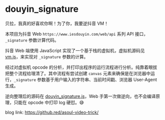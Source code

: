 # douyin_signature

贝拉，我真的好喜欢你啊！为了你，我要逆抖音 VM！

本项目为抖音 Web `https://www.iesdouyin.com/web/api` 系列 API 接口，`_signature` 参数计算代码。

抖音 Web 端使用 JavaScript 实现了一个基于栈的虚拟机，虚拟机源码见 [vm.js](./vm.js)，来实现对 `_signature` 参数的计算。

经过对虚拟机 opcode 的分析，并打印出程序的运行流程进行分析。纯靠着眼拔把整个流程给理清了。其中流程有尝试创建 `canvas` 元素来确保是在浏览器中运行，`_signature` 参数基于用户输入的字符串、当前时间戳、浏览器 User-Agent 生成。

逆向整理后的源码在 [douyin_signature.js](./douyin_signature.js)，Web 手第一次做逆向，也不会编译原理，只能在 opcode 中打印 log 硬怼。😅

blog link: https://github.red/asoul-video-trick/

